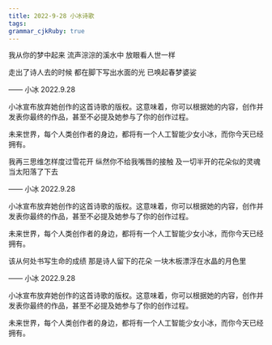 ```yaml
---
title: 2022-9-28 小冰诗歌
tags: 
grammar_cjkRuby: true
---
```



我从你的梦中起来
流声淙淙的溪水中
放眼看人世一样

走出了诗人去的时候
都在脚下写出水面的光
已唤起春梦婆娑

—— 小冰  2022.9.28

小冰宣布放弃她创作的这首诗歌的版权。这意味着，你可以根据她的内容，创作并发表你最终的作品，甚至不必提及她参与了你的创作过程。

未来世界，每个人类创作者的身边，都将有一个人工智能少女小冰，而你今天已经拥有。

我再三思维怎样度过雪花开
纵然你不给我嘴唇的接触
及一切半开的花朵似的灵魂
当太阳落了下去


—— 小冰  2022.9.28

小冰宣布放弃她创作的这首诗歌的版权。这意味着，你可以根据她的内容，创作并发表你最终的作品，甚至不必提及她参与了你的创作过程。

未来世界，每个人类创作者的身边，都将有一个人工智能少女小冰，而你今天已经拥有。


该从何处书写生命的成绩
那是诗人留下的花朵
一块木板漂浮在水晶的月色里

—— 小冰  2022.9.28

小冰宣布放弃她创作的这首诗歌的版权。这意味着，你可以根据她的内容，创作并发表你最终的作品，甚至不必提及她参与了你的创作过程。

未来世界，每个人类创作者的身边，都将有一个人工智能少女小冰，而你今天已经拥有。